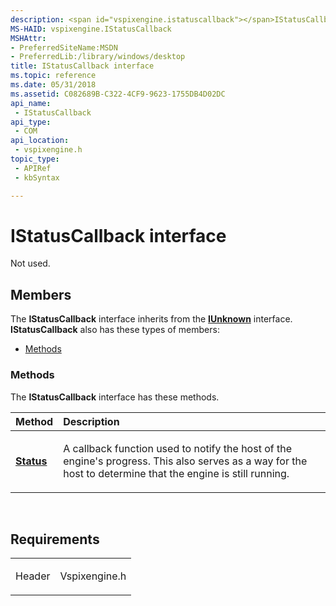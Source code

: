 ```yaml
---
description: <span id="vspixengine.istatuscallback"></span>IStatusCallback interface - Not used.
MS-HAID: vspixengine.IStatusCallback
MSHAttr:
- PreferredSiteName:MSDN
- PreferredLib:/library/windows/desktop
title: IStatusCallback interface
ms.topic: reference
ms.date: 05/31/2018
ms.assetid: C082689B-C322-4CF9-9623-1755DB4D02DC
api_name: 
 - IStatusCallback
api_type: 
 - COM
api_location: 
 - vspixengine.h
topic_type: 
 - APIRef
 - kbSyntax

---
```


# <span id="vspixengine.istatuscallback"></span>IStatusCallback interface

Not used.

## Members

The **IStatusCallback** interface inherits from the [**IUnknown**](/windows/desktop/api/unknwn/nn-unknwn-iunknown) interface. **IStatusCallback** also has these types of members:

-   [Methods](#methods)

### <span id="methods"></span>Methods

The **IStatusCallback** interface has these methods.

<table><colgroup><col  /><col  /></colgroup><thead><tr class="header"><th style="text-align: left;">Method</th><th style="text-align: left;">Description</th></tr></thead><tbody><tr class="odd"><td style="text-align: left;"><a href="/windows/desktop/direct3dtools/istatuscallback-status-dword-dword-dword"><strong>Status</strong></a></td><td style="text-align: left;"><p>A callback function used to notify the host of the engine's progress. This also serves as a way for the host to determine that the engine is still running.</p></td></tr></tbody></table>

 

## Requirements

<table><colgroup><col  /><col  /></colgroup><tbody><tr class="odd"><td><p>Header</p></td><td>Vspixengine.h</td></tr></tbody></table>

 

 
